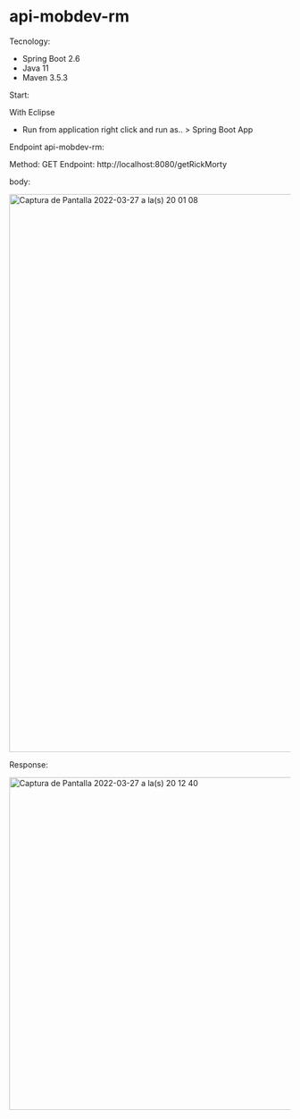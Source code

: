 # api-mobdev-rm
  
Tecnology:
* Spring Boot 2.6
* Java 11
* Maven 3.5.3

Start:

With Eclipse
* Run from application right click and run as.. > Spring Boot App

Endpoint api-mobdev-rm:

Method: GET
Endpoint: http://localhost:8080/getRickMorty

body:

<img width="998" alt="Captura de Pantalla 2022-03-27 a la(s) 20 01 08" src="https://user-images.githubusercontent.com/27820037/160304899-4b6363e0-f2c5-4e89-899f-573dab393898.png">

Response:

<img width="595" alt="Captura de Pantalla 2022-03-27 a la(s) 20 12 40" src="https://user-images.githubusercontent.com/27820037/160305301-9fb0e71f-a866-4b64-af4b-211f12fa574f.png">
